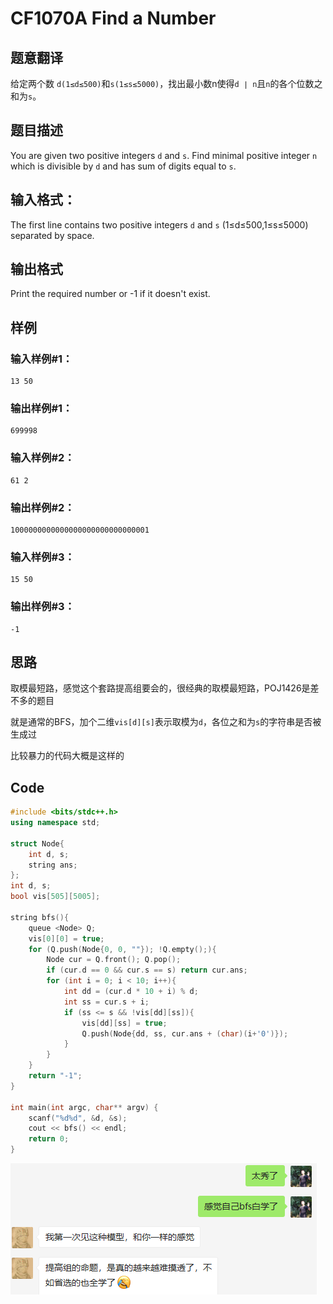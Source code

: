 # CF1070A Find a Number

## 题意翻译

给定两个数 `d(1≤d≤500)`和`s(1≤s≤5000)`，找出最小数n使得`d ∣ n`且`n`的各个位数之和为`s`。

## 题目描述

You are given two positive integers `d` and `s`. Find minimal positive integer `n` which is divisible by `d` and has sum of digits equal to `s`.


## 输入格式：

The first line contains two positive integers `d` and `s` (1≤d≤500,1≤s≤5000) separated by space.

## 输出格式

Print the required number or -1 if it doesn't exist.

## 样例
### 输入样例#1： 

    13 50

### 输出样例#1： 

    699998

### 输入样例#2： 

    61 2

### 输出样例#2： 

    1000000000000000000000000000001

### 输入样例#3： 

    15 50

### 输出样例#3： 

    -1

## 思路

取模最短路，感觉这个套路提高组要会的，很经典的取模最短路，POJ1426是差不多的题目

就是通常的BFS，加个二维`vis[d][s]`表示取模为`d`，各位之和为`s`的字符串是否被生成过

比较暴力的代码大概是这样的

## Code

```c++
#include <bits/stdc++.h>
using namespace std;

struct Node{
    int d, s;
    string ans;
};
int d, s;
bool vis[505][5005];

string bfs(){
    queue <Node> Q;
    vis[0][0] = true;
    for (Q.push(Node{0, 0, ""}); !Q.empty();){
        Node cur = Q.front(); Q.pop();
        if (cur.d == 0 && cur.s == s) return cur.ans;
        for (int i = 0; i < 10; i++){
            int dd = (cur.d * 10 + i) % d;
            int ss = cur.s + i;
            if (ss <= s && !vis[dd][ss]){
                vis[dd][ss] = true;
                Q.push(Node{dd, ss, cur.ans + (char)(i+'0')});
            }
        }
    }
    return "-1";
}

int main(int argc, char** argv) {
    scanf("%d%d", &d, &s);
    cout << bfs() << endl;
    return 0;
}
```

![](images/whzNB.png)